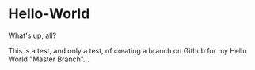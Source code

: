 # Hello-World

What's up, all?

This is a test, and only a test, of creating a branch on Github for my Hello World "Master Branch"...
